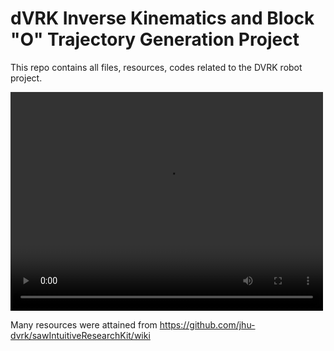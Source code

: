 # dVRK Inverse Kinematics and Block "O" Trajectory Generation Project

This repo contains all files, resources, codes related to the DVRK robot project.


<video width="500" height="350" controls>
  <source src="/Miscellaneous/dVRK_robot_trajectory.mp4" type="video/mp4">
</video>

Many resources were attained from https://github.com/jhu-dvrk/sawIntuitiveResearchKit/wiki
